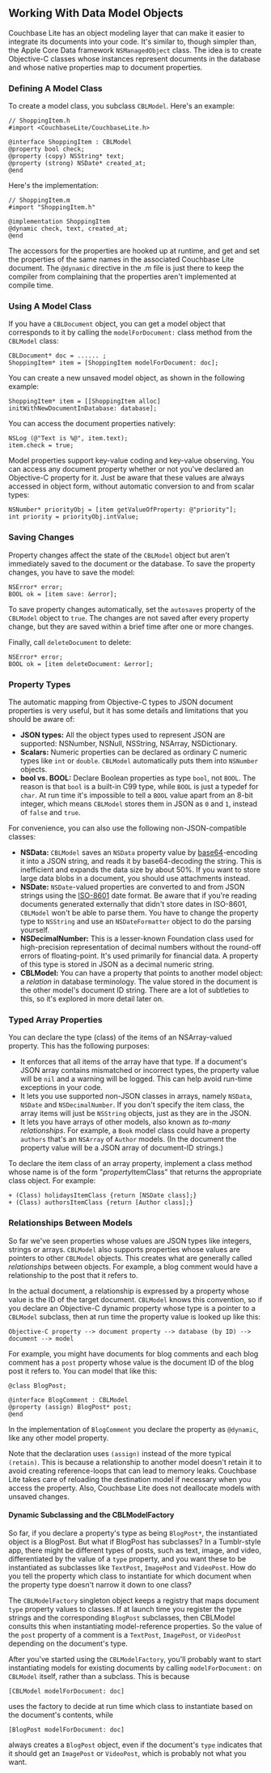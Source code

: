 ## Working With Data Model Objects

Couchbase Lite has an object modeling layer that can make it easier to integrate its documents into your code. It's similar to, though simpler than, the Apple Core Data framework `NSManagedObject` class. The idea is to create Objective-C classes whose instances represent documents in the database and whose native properties map to document properties.

### Defining A Model Class

To create a model class, you subclass `CBLModel`. Here's an example:

	// ShoppingItem.h
	#import <CouchbaseLite/CouchbaseLite.h>
	
	@interface ShoppingItem : CBLModel
	@property bool check;
	@property (copy) NSString* text;
	@property (strong) NSDate* created_at;
	@end

Here's the implementation:

	// ShoppingItem.m
	#import "ShoppingItem.h"
	
	@implementation ShoppingItem
	@dynamic check, text, created_at;
	@end

The accessors for the properties are hooked up at runtime, and get and set the properties of the same names in the associated Couchbase Lite document. The `@dynamic` directive in the .m file is just there to keep the compiler from complaining that the properties aren't implemented at compile time.

### Using A Model Class

If you have a `CBLDocument` object, you can get a model object that corresponds to it by calling the `modelForDocument:` class method from the `CBLModel` class:

```
CBLDocument* doc = ...... ;
ShoppingItem* item = [ShoppingItem modelForDocument: doc];
```

You can create a new unsaved model object, as shown in the following example:

```objc
ShoppingItem* item = [[ShoppingItem alloc] initWithNewDocumentInDatabase: database];
```

You can access the document properties natively:

	NSLog (@"Text is %@", item.text);
	item.check = true;

Model properties support key-value coding and key-value observing. You can access any document property whether or not you've declared an Objective-C property for it. Just be aware that these values are always accessed in object form, without automatic conversion to and from scalar types:

```objc
NSNumber* priorityObj = [item getValueOfProperty: @"priority"];
int priority = priorityObj.intValue;
```
### Saving Changes

Property changes affect the state of the `CBLModel` object but aren't immediately saved to the document or the database. To save the property changes, you have to save the model:

    NSError* error;
	BOOL ok = [item save: &error];

To save property changes automatically, set the `autosaves` property of the `CBLModel` object to `true`. The changes are not saved after every property change, but they are saved within a brief time after one or more changes.

Finally, call `deleteDocument` to delete:

    NSError* error;
	BOOL ok = [item deleteDocument: &error];

### Property Types

The automatic mapping from Objective-C types to JSON document properties is very useful, but it has some details and limitations that you should be aware of:

* **JSON types:** All the object types used to represent JSON are supported: NSNumber, NSNull, NSString, NSArray, NSDictionary.
* **Scalars:** Numeric properties can be declared as ordinary C numeric types like `int` or `double`. `CBLModel` automatically puts them into `NSNumber` objects.
* **bool vs. BOOL:** Declare Boolean properties as type `bool`, not `BOOL`. The reason is that `bool` is a built-in C99 type, while `BOOL` is just a typedef for `char`. At run time it's impossible to tell a `BOOL` value apart from an 8-bit integer, which means `CBLModel` stores them in JSON as `0` and `1`, instead of `false` and `true`.

For convenience, you can also use the following non-JSON-compatible classes:

* **NSData:** `CBLModel` saves an `NSData` property value by [base64](https://tools.ietf.org/html/rfc4648)-encoding it into a JSON string, and reads it by base64-decoding the string. This is inefficient and expands the data size by about 50%. If you want to store large data blobs in a document, you should use attachments instead.
* **NSDate:** `NSDate`-valued properties are converted to and from JSON strings using the [ISO-8601](http://www.w3.org/TR/NOTE-datetime) date format. Be aware that if you're reading documents generated externally that didn't store dates in ISO-8601, `CBLModel` won't be able to parse them. You have to change the property type to `NSString` and use an `NSDateFormatter` object to do the parsing yourself.
* **NSDecimalNumber:** This is a lesser-known Foundation class used for high-precision representation of decimal numbers without the round-off errors of floating-point. It's used primarily for financial data. A property of this type is stored in JSON as a decimal numeric string.
* **CBLModel:** You can have a property that points to another model object: a _relation_ in database terminology. The value stored in the document is the other model's document ID string. There are a lot of subtleties to this, so it's explored in more detail later on.

### Typed Array Properties

You can declare the type (class) of the items of an NSArray-valued property. This has the following purposes:

* It enforces that all items of the array have that type. If a document's JSON array contains mismatched or incorrect types, the property value will be `nil` and a warning will be logged. This can help avoid run-time exceptions in your code.
* It lets you use supported non-JSON classes in arrays, namely `NSData`, `NSDate` and `NSDecimalNumber`. If you don't specify the item class, the array items will just be `NSString` objects, just as they are in the JSON.
* It lets you have arrays of other models, also known as _to-many relationships_. For example, a `Book` model class could have a property `authors` that's an `NSArray` of `Author` models. (In the document the property value will be a JSON array of document-ID strings.)

To declare the item class of an array property, implement a class method whose name is of the form "<em>property</em>ItemClass" that returns the appropriate class object. For example:

```objc
+ (Class) holidaysItemClass {return [NSDate class];}
+ (Class) authorsItemClass {return [Author class];}
```

### Relationships Between Models

So far we've seen properties whose values are JSON types like integers, strings or arrays. `CBLModel` also supports properties whose values are pointers to other `CBLModel` objects. This creates what are generally called *relationships* between objects. For example, a blog comment would have a relationship to the post that it refers to.

In the actual document, a relationship is expressed by a property whose value is the ID of the target document. `CBLModel` knows this convention, so if you declare an Objective-C dynamic property whose type is a pointer to a `CBLModel` subclass, then at run time the property value is looked up like this:

    Objective-C property --> document property --> database (by ID) --> document --> model


For example, you might have documents for blog comments and each blog comment has a `post` property whose value is the document ID of the blog post it refers to. You can model that like this:

    @class BlogPost;
	
    @interface BlogComment : CBLModel
    @property (assign) BlogPost* post;
    @end

In the implementation of `BlogComment` you declare the property as `@dynamic`, like any other model property.

Note that the declaration uses `(assign)` instead of the more typical `(retain)`. This is because a relationship to another model doesn't retain it to avoid creating reference-loops that can lead to memory leaks. Couchbase Lite takes care of reloading the destination model if necessary when you access the property. Also, Couchbase Lite does not deallocate models with unsaved changes.

#### Dynamic Subclassing and the CBLModelFactory

So far, if you declare a property's type as being `BlogPost*`, the instantiated object is a BlogPost. But what if BlogPost has subclasses? In a Tumblr-style app, there might be different types of posts, such as text, image, and video, differentiated by the value of a `type` property, and you want these to be instantiated as subclasses like `TextPost`, `ImagePost` and `VideoPost`. How do you tell the property which class to instantiate for which document when the property type doesn't narrow it down to one class?

The `CBLModelFactory` singleton object keeps a registry that maps document `type` property values to classes. If at launch time you register the type strings and the corresponding `BlogPost` subclasses, then CBLModel consults this when instantiating model-reference properties. So the value of the `post` property of a comment is a `TextPost`, `ImagePost`, or `VideoPost` depending on the document's type.

<!-- Add an example of registering a document type here -->

After you've started using the `CBLModelFactory`, you'll probably want to start instantiating models for existing documents by calling `modelForDocument:` on `CBLModel` itself, rather than a subclass. This is because

    [CBLModel modelForDocument: doc]

uses the factory to decide at run time which class to instantiate based on the document's contents, while

    [BlogPost modelForDocument: doc]
    
always creates a `BlogPost` object, even if the document's `type` indicates that it should get an `ImagePost` or `VideoPost`, which is probably not what you want.


